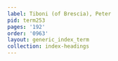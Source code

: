 ```yaml
---
label: Tiboni (of Brescia), Peter
pid: term253
pages: '192'
order: '0963'
layout: generic_index_term
collection: index-headings
---
```

